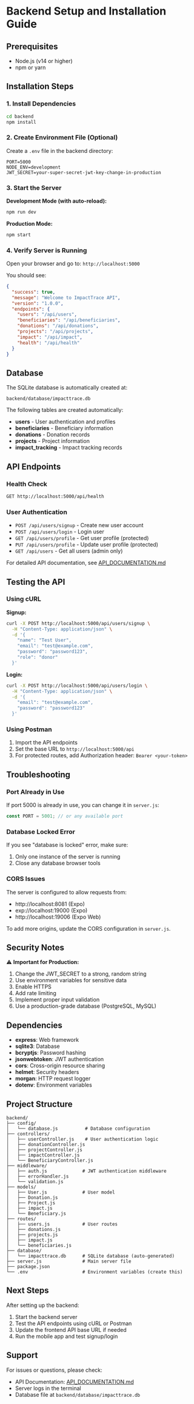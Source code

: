 # Backend Setup and Installation Guide

## Prerequisites

- Node.js (v14 or higher)
- npm or yarn

## Installation Steps

### 1. Install Dependencies

```bash
cd backend
npm install
```

### 2. Create Environment File (Optional)

Create a `.env` file in the backend directory:

```env
PORT=5000
NODE_ENV=development
JWT_SECRET=your-super-secret-jwt-key-change-in-production
```

### 3. Start the Server

**Development Mode (with auto-reload):**
```bash
npm run dev
```

**Production Mode:**
```bash
npm start
```

### 4. Verify Server is Running

Open your browser and go to: `http://localhost:5000`

You should see:
```json
{
  "success": true,
  "message": "Welcome to ImpactTrace API",
  "version": "1.0.0",
  "endpoints": {
    "users": "/api/users",
    "beneficiaries": "/api/beneficiaries",
    "donations": "/api/donations",
    "projects": "/api/projects",
    "impact": "/api/impact",
    "health": "/api/health"
  }
}
```

## Database

The SQLite database is automatically created at:
```
backend/database/impacttrace.db
```

The following tables are created automatically:
- **users** - User authentication and profiles
- **beneficiaries** - Beneficiary information
- **donations** - Donation records
- **projects** - Project information
- **impact_tracking** - Impact tracking records

## API Endpoints

### Health Check
```bash
GET http://localhost:5000/api/health
```

### User Authentication
- `POST /api/users/signup` - Create new user account
- `POST /api/users/login` - Login user
- `GET /api/users/profile` - Get user profile (protected)
- `PUT /api/users/profile` - Update user profile (protected)
- `GET /api/users` - Get all users (admin only)

For detailed API documentation, see [API_DOCUMENTATION.md](./API_DOCUMENTATION.md)

## Testing the API

### Using cURL

**Signup:**
```bash
curl -X POST http://localhost:5000/api/users/signup \
  -H "Content-Type: application/json" \
  -d '{
    "name": "Test User",
    "email": "test@example.com",
    "password": "password123",
    "role": "donor"
  }'
```

**Login:**
```bash
curl -X POST http://localhost:5000/api/users/login \
  -H "Content-Type: application/json" \
  -d '{
    "email": "test@example.com",
    "password": "password123"
  }'
```

### Using Postman

1. Import the API endpoints
2. Set the base URL to `http://localhost:5000/api`
3. For protected routes, add Authorization header: `Bearer <your-token>`

## Troubleshooting

### Port Already in Use

If port 5000 is already in use, you can change it in `server.js`:
```javascript
const PORT = 5001; // or any available port
```

### Database Locked Error

If you see "database is locked" error, make sure:
1. Only one instance of the server is running
2. Close any database browser tools

### CORS Issues

The server is configured to allow requests from:
- http://localhost:8081 (Expo)
- exp://localhost:19000 (Expo)
- http://localhost:19006 (Expo Web)

To add more origins, update the CORS configuration in `server.js`.

## Security Notes

⚠️ **Important for Production:**

1. Change the JWT_SECRET to a strong, random string
2. Use environment variables for sensitive data
3. Enable HTTPS
4. Add rate limiting
5. Implement proper input validation
6. Use a production-grade database (PostgreSQL, MySQL)

## Dependencies

- **express**: Web framework
- **sqlite3**: Database
- **bcryptjs**: Password hashing
- **jsonwebtoken**: JWT authentication
- **cors**: Cross-origin resource sharing
- **helmet**: Security headers
- **morgan**: HTTP request logger
- **dotenv**: Environment variables

## Project Structure

```
backend/
├── config/
│   └── database.js          # Database configuration
├── controllers/
│   ├── userController.js    # User authentication logic
│   ├── donationController.js
│   ├── projectController.js
│   ├── impactController.js
│   └── BeneficiaryController.js
├── middleware/
│   ├── auth.js             # JWT authentication middleware
│   ├── errorHandler.js
│   └── validation.js
├── models/
│   ├── User.js             # User model
│   ├── Donation.js
│   ├── Project.js
│   ├── impact.js
│   └── Beneficiary.js
├── routes/
│   ├── users.js            # User routes
│   ├── donations.js
│   ├── projects.js
│   ├── impact.js
│   └── beneficiaries.js
├── database/
│   └── impacttrace.db      # SQLite database (auto-generated)
├── server.js               # Main server file
├── package.json
└── .env                    # Environment variables (create this)
```

## Next Steps

After setting up the backend:

1. Start the backend server
2. Test the API endpoints using cURL or Postman
3. Update the frontend API base URL if needed
4. Run the mobile app and test signup/login

## Support

For issues or questions, please check:
- API Documentation: [API_DOCUMENTATION.md](./API_DOCUMENTATION.md)
- Server logs in the terminal
- Database file at `backend/database/impacttrace.db`
